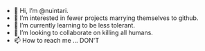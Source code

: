 - 👋 Hi, I’m @nuintari.
- 👀 I’m interested in fewer projects marrying themselves to github.
- 🌱 I’m currently learning to be less tolerant.
- 💞️ I’m looking to collaborate on killing all humans.
- 📫 How to reach me ... DON'T

<!---
nuintari/nuintari is a ✨ special ✨ repository because its `README.md` (this file) appears on your GitHub profile.
You can click the Preview link to take a look at your changes.
--->
